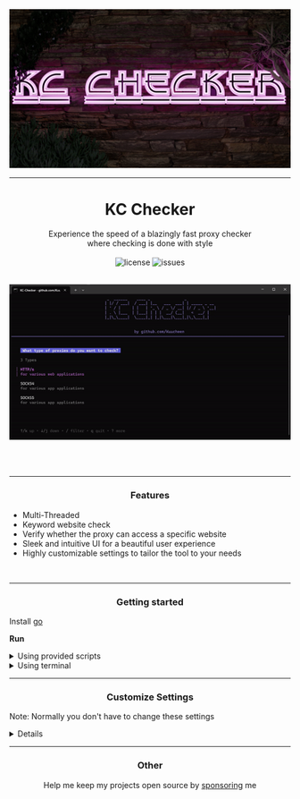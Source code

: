<img src="assets/logo.png" alt="logo">

---
# <div align="center">KC Checker</div>

<div align="center">Experience the speed of a blazingly fast proxy checker</div>
<div align="center">where checking is done with style </div>

<br>

<div align="center">
<!--<img src="https://img.shields.io/github/downloads/Kuucheen/KC-Checker/total.svg" alt="downloads">-->
<img src="https://img.shields.io/github/license/Kuucheen/KC-Checker.svg" alt="license">
<img src="https://img.shields.io/github/issues/Kuucheen/KC-Checker.svg" alt="issues">
</div>

<br>

<p align="center">
<img src="assets/preview.gif" alt="preview">
</p>

<br>
<br>

-----

### <p align="center">Features</p>

- Multi-Threaded
- Keyword website check
- Verify whether the proxy can access a specific website
- Sleek and intuitive UI for a beautiful user experience
- Highly customizable settings to tailor the tool to your needs

<br>

-----

### <p align="center">Getting started</p>

Install [go](https://go.dev/doc/install)

**Run**
<details>
  <summary>Using provided scripts</summary>
  
  ### Windows
  
  Double click on `start.bat`

  ### Linux

  Open directory in terminal and type `./start.sh`
</details>
<details>
  <summary>Using terminal</summary>

  Navigate to your directory
        
    cd your-directory
 
  Install dependencies
  
    go get .

  Run
  
    go run .
</details>

---

### <p align="center">Customize Settings</p>

Note: Normally you don't have to change these settings

<details>
    <summary>Details</summary>

1. Threads, Retries, Timeout:
    : threads: Maximum number of threads<br>
    retries: Number of times to retry a request<br>
    timeout: Timeout duration for requests in ms<br>
   <br>

2. IP Lookup:
    : iplookup: A website that returns the <a href="https://de.wikipedia.org/wiki/Internet_Protocol">ip</a><br>
<br>


3. Judges:
    : judges: Websites that returns the <a href="https://developer.mozilla.org/en-US/docs/Web/HTTP/Headers">headers</a> of the request<br>
<br>

4. Blacklisted:
   : blacklisted: Websites that contain blacklisted ips. These ips won't be checked<br>
<br>

5. Bancheck, Keywords:<br>
   : bancheck: If here's a website the program will check if the proxy is able to reach the site. These will land in the `banchecked` directory<br>
   : keywords: It will check if the website the proxy has opened contains the text given<br>
</details>


---
### <p align="center">Other</p>

<div align="center">
Help me keep my projects open source by <a href="https://ko-fi.com/kuucheen">sponsoring</a> me
</div>
</details>
